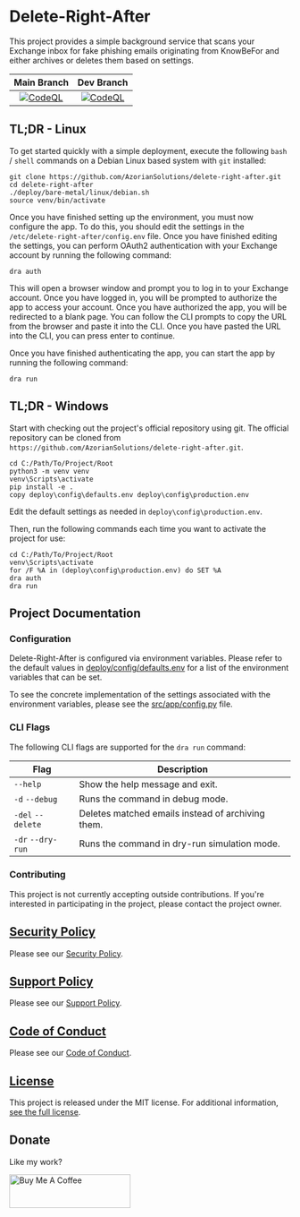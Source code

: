 # Delete-Right-After

This project provides a simple background service that scans your Exchange inbox for fake phishing emails originating
from KnowBeFor and either archives or deletes them based on settings.

|                                                                                                          Main Branch                                                                                                          |                                                                                                          Dev Branch                                                                                                          |
|:-----------------------------------------------------------------------------------------------------------------------------------------------------------------------------------------------------------------------------:|:----------------------------------------------------------------------------------------------------------------------------------------------------------------------------------------------------------------------------:|
| [![CodeQL](https://github.com/AzorianSolutions/delete-right-after/actions/workflows/codeql-analysis.yml/badge.svg?branch=main)](https://github.com/AzorianSolutions/delete-right-after/actions/workflows/codeql-analysis.yml) | [![CodeQL](https://github.com/AzorianSolutions/delete-right-after/actions/workflows/codeql-analysis.yml/badge.svg?branch=dev)](https://github.com/AzorianSolutions/delete-right-after/actions/workflows/codeql-analysis.yml) |

## TL;DR - Linux

To get started quickly with a simple deployment, execute the following `bash` / `shell` commands on a Debian Linux
based system with `git` installed:

```
git clone https://github.com/AzorianSolutions/delete-right-after.git
cd delete-right-after
./deploy/bare-metal/linux/debian.sh
source venv/bin/activate
```

Once you have finished setting up the environment, you must now configure the app. To do this, you should edit the
settings in the `/etc/delete-right-after/config.env` file. Once you have finished editing the settings, you can perform
OAuth2 authentication with your Exchange account by running the following command:

```
dra auth
```

This will open a browser window and prompt you to log in to your Exchange account. Once you have logged in, you will be
prompted to authorize the app to access your account. Once you have authorized the app, you will be redirected to a
blank page. You can follow the CLI prompts to copy the URL from the browser and paste it into the CLI. Once you have
pasted the URL into the CLI, you can press enter to continue.

Once you have finished authenticating the app, you can start the app by running the following command:

```
dra run
```

## TL;DR - Windows

Start with checking out the project's official repository using git. The official repository can be
cloned from `https://github.com/AzorianSolutions/delete-right-after.git`.

```
cd C:/Path/To/Project/Root
python3 -m venv venv
venv\Scripts\activate
pip install -e .
copy deploy\config\defaults.env deploy\config\production.env
```

Edit the default settings as needed in `deploy\config\production.env`.

Then, run the following commands each time you want to activate the project for use:

```
cd C:/Path/To/Project/Root
venv\Scripts\activate
for /F %A in (deploy\config\production.env) do SET %A
dra auth
dra run
```

## Project Documentation

### Configuration

Delete-Right-After is configured via environment variables. Please refer to the default values
in [deploy/config/defaults.env](./deploy/config/defaults.env) for a list of the
environment variables that can be set.

To see the concrete implementation of the settings associated with the environment variables, please see the
[src/app/config.py](./src/app/config.py) file.

### CLI Flags

The following CLI flags are supported for the `dra run` command:

| Flag              | Description                                       |
|-------------------|---------------------------------------------------|
| `--help`          | Show the help message and exit.                   |
| `-d` `--debug`    | Runs the command in debug mode.                   |
| `-del` `--delete` | Deletes matched emails instead of archiving them. |
| `-dr` `--dry-run` | Runs the command in dry-run simulation mode.      |

### Contributing

This project is not currently accepting outside contributions. If you're interested in participating in the project,
please contact the project owner.

## [Security Policy](./.github/SECURITY.md)

Please see our [Security Policy](./.github/SECURITY.md).

## [Support Policy](./.github/SUPPORT.md)

Please see our [Support Policy](./.github/SUPPORT.md).

## [Code of Conduct](./.github/CODE_OF_CONDUCT.md)

Please see our [Code of Conduct](./.github/CODE_OF_CONDUCT.md).

## [License](./LICENSE)

This project is released under the MIT license. For additional information, [see the full license](./LICENSE).

## Donate

Like my work?

<a href="https://www.buymeacoffee.com/AzorianMatt" target="_blank"><img src="https://cdn.buymeacoffee.com/buttons/v2/default-blue.png" alt="Buy Me A Coffee" style="height: 60px !important;width: 217px !important;" ></a>
